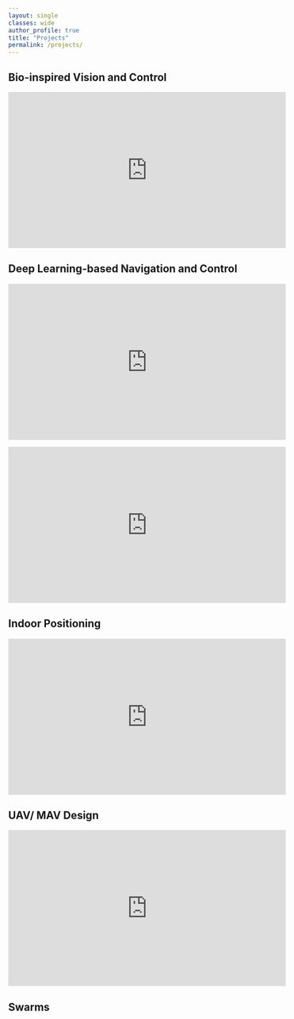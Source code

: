 ```yaml
---
layout: single
classes: wide
author_profile: true
title: "Projects"
permalink: /projects/
---
```


## Bio-inspired Vision and Control
<p><iframe width="560" height="315" src="https://www.youtube.com/embed/i2xFJNGhfxs" title="YouTube video player" frameborder="0" allow="accelerometer; autoplay; clipboard-write; encrypted-media; gyroscope; picture-in-picture; web-share" allowfullscreen></iframe></p>

## Deep Learning-based Navigation and Control
<p><iframe width="560" height="315" src="https://www.youtube.com/embed/H7KSDMDAYOw" title="YouTube video player" frameborder="0" allow="accelerometer; autoplay; clipboard-write; encrypted-media; gyroscope; picture-in-picture; web-share" allowfullscreen></iframe></p>

<p><iframe width="560" height="315" src="https://www.youtube.com/embed/uwc-o7VEY2w" title="YouTube video player" frameborder="0" allow="accelerometer; autoplay; clipboard-write; encrypted-media; gyroscope; picture-in-picture; web-share" allowfullscreen></iframe></p>

## Indoor Positioning
<p><iframe width="560" height="315" src="https://www.youtube.com/embed/W7k9gRVgdhQ" title="YouTube video player" frameborder="0" allow="accelerometer; autoplay; clipboard-write; encrypted-media; gyroscope; picture-in-picture; web-share" allowfullscreen></iframe></p>

## UAV/ MAV Design
<p><iframe width="560" height="315" src="https://www.youtube.com/embed/qfACJa0LJOc" title="YouTube video player" frameborder="0" allow="accelerometer; autoplay; clipboard-write; encrypted-media; gyroscope; picture-in-picture; web-share" allowfullscreen></iframe></p>

## Swarms

